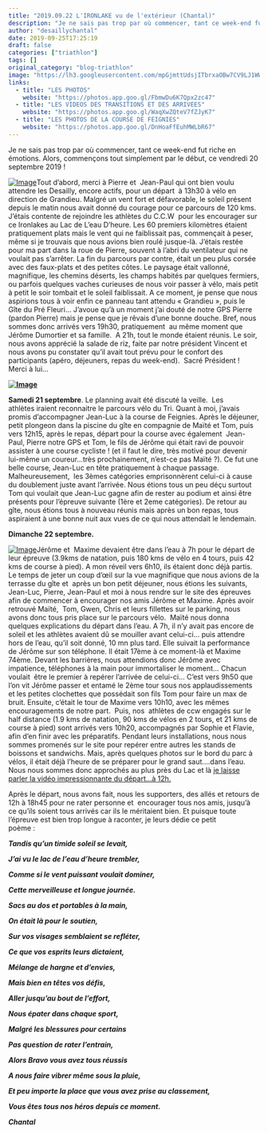 ```yaml
---
title: "2019.09.22 L'IRONLAKE vu de l'extérieur (Chantal)"
description: "Je ne sais pas trop par où commencer, tant ce week-end fut riche en émotions. Alors, commençons tout simplement par le début, ce vendredi 20 septembre 2019 !"
author: "desaillychantal"
date: 2019-09-25T17:25:19
draft: false
categories: ["triathlon"]
tags: []
original_category: "blog-triathlon"
image: "https://lh3.googleusercontent.com/mpGjmttUdsjITbrxaOBw7CV9LJ1WW_8vy279wSr-OgSJ-WnBVVfRsTvRsFVABevqF-S6qdYpWlLq7FxG0H5TWDvb8kvW3TM6oiuDTroy1oGmj8M7FF-ZzRU6DgUVFCU9oFBpjtaD-OV7A0y1O3Sc69h9tIUsbTGL0bR8EGAhZYWVElzla3qNkDPnbTP6_i_CcmIaZPdpk8Xv6ma4J3n0AT-olIrEkiTYx4f4CA8oKLUe6CdEixR7PwiifOP3uLCKud2ikeT6paDhX-AxY6CESh1uyUX3Emc2DXsFuuH5COWnfykJkNrpENNQiIEQ28J3B2qXB352p2fqhE1aRFpTqkxTGnjtx66y18lHgTEMEZf0mh55Loxis3AKpWOsJ-waRcLuwrb9b6QxktK669CntxOinYbyiXocz6NRp7kdMNXSH7nMfbiT8zuZ42ojkTL0EzRHjLNaJFvZWC7S674TJqCKHztbtsoeTQ7AbrwRtQ-W_5GwmO_ggCCMTkDef7dfCbsEbL769MLDF-R_XNyD7WOgrV-PEw6bp-bpJZdIB1AzMYrY6jBaQZ_eUpWfyUsAulEDmNZ6WhvRdmcsnnSZM6cxUIc2tvV9SjjI864JNR0yBi0xq_QUOPl6l9VlXFLvY4sLbGu_yIzZtO95gutqr3ZPF5wwOseD-VyXFs2G-O-wMsk-DW6cqAQe=w1288-h967-no"
links:
  - title: "LES PHOTOS"
    website: "https://photos.app.goo.gl/FbmwDu6K7Qpx2zc47"
  - title: "LES VIDEOS DES TRANSITIONS ET DES ARRIVEES"
    website: "https://photos.app.goo.gl/WaqXwZQteV7fZJyK7"
  - title: "LES PHOTOS DE LA COURSE DE FEIGNIES"
    website: "https://photos.app.goo.gl/DnHoaFfEuhMWLbR67"
---
```


Je ne sais pas trop par où commencer, tant ce week-end fut riche en émotions. Alors, commençons tout simplement par le début, ce vendredi 20 septembre 2019&nbsp;!

<!--more-->

[![Image](http://www.cyclo-club-wavrin.fr/images/fixed_links/499-fulltext-5883b5de-w477-h358-no.jpg)](http://www.cyclo-club-wavrin.fr/images/fixed_links/499-fulltext-5883b5de-w477-h358-no.jpg)Tout d’abord, merci à Pierre et  Jean-Paul qui ont bien voulu attendre les Desailly, encore actifs, pour un départ  à 13h30 à vélo en direction de Grandieu. Malgré un vent fort et défavorable, le soleil présent depuis le matin nous avait donné du courage pour ce parcours de 120 kms. J’étais contente de rejoindre les athlètes du C.C.W  pour les encourager sur ce Ironlakes au Lac de L’eau D’heure. Les 60 premiers kilomètres étaient pratiquement plats mais le vent qui ne faiblissait pas, commençait à peser, même si je trouvais que nous avions bien roulé jusque-là. J’étais restée pour ma part dans la roue de Pierre, souvent à l’abri du ventilateur qui ne voulait pas s’arrêter. La fin du parcours par contre, était un peu plus corsée avec des faux-plats et des petites côtes. Le paysage était vallonné, magnifique, les chemins déserts, les champs habités par quelques fermiers, ou parfois quelques vaches curieuses de nous voir passer à vélo, mais petit à petit le soir tombait et le soleil faiblissait. A ce moment, je pense que nous aspirions tous à voir enfin ce panneau tant attendu « Grandieu », puis le Gîte du Pré Fleuri… J’avoue qu’à un moment j’ai douté de notre GPS Pierre (pardon Pierre) mais je pense que je rêvais d’une bonne douche. Bref, nous sommes donc arrivés vers 19h30, pratiquement  au même moment que Jérôme Dumortier et sa famille.  A 21h, tout le monde étaient réunis. Le soir, nous avons apprécié la salade de riz, faite par notre président Vincent et nous avons pu constater qu’il avait tout prévu pour le confort des participants (apéro, déjeuners, repas du week-end).  Sacré Président ! Merci à lui…

**[![Image](https://lh3.googleusercontent.com/n6kDarDmyuwaQC7B5dUBHecEm3cuErT2zx1wyWZsCmihYgb1y8lAR9ONpzJmvzy5AZDO0WTh_lAh44Onenu6y9o843xMXz0rxMf4Bbo5Dvbg5GW0OflnMb1tM96zHShxjJXefZE2iFy3pLsCH2dJz6-CaL8UlEJA5rkzhN1oBGQhLgEoMYFH-MVNCqVaiQMEgSxIC5lk8i_V00tPoLgQ-0aTKljgqA3KVyBL0DFea-0XXyUkr39r98tymxhGgZDP9PIUp73Gw4ZKjFlqTCgD0zlU0N6zenJYvgBFkjXn0O0rThY86nmwIVTlh8ghPx33Kvl83eGC7qTKe_UGHyUymznxnVAU9a4oKffuxMg1Y5dAA6VUCxi9hIrBDFZCuq8lNqTH6wWQNpwRHcRNvOVngkrPREVTNlmWXXrzIHcWxJRaMINDOaz5RiEHQ4JLQvo-O_z0H7XZzUcHhgJ59xmtGBsPNTplE_zU6AdccJ8vcgHeNd4mcFeH6FVxnj7GJcVHDDCllyq_HumfwgJGjuu5neEpcxzDUK-aLdcW5ArUI8cvlA_AtM0lR3sR0KB2O3XHiBB8K8Wy18FfiS23yGIYFtHcamADupLjv3w2j_1VS9fq6oOi7O8VSPjK8bL2CxLQCT0WcSc8NA5CSy18-4iGJ4LBzn18Fp9iK47Y3j6zBcPmDoReLYHMBeKr=w725-h966-no)](https://lh3.googleusercontent.com/n6kDarDmyuwaQC7B5dUBHecEm3cuErT2zx1wyWZsCmihYgb1y8lAR9ONpzJmvzy5AZDO0WTh_lAh44Onenu6y9o843xMXz0rxMf4Bbo5Dvbg5GW0OflnMb1tM96zHShxjJXefZE2iFy3pLsCH2dJz6-CaL8UlEJA5rkzhN1oBGQhLgEoMYFH-MVNCqVaiQMEgSxIC5lk8i_V00tPoLgQ-0aTKljgqA3KVyBL0DFea-0XXyUkr39r98tymxhGgZDP9PIUp73Gw4ZKjFlqTCgD0zlU0N6zenJYvgBFkjXn0O0rThY86nmwIVTlh8ghPx33Kvl83eGC7qTKe_UGHyUymznxnVAU9a4oKffuxMg1Y5dAA6VUCxi9hIrBDFZCuq8lNqTH6wWQNpwRHcRNvOVngkrPREVTNlmWXXrzIHcWxJRaMINDOaz5RiEHQ4JLQvo-O_z0H7XZzUcHhgJ59xmtGBsPNTplE_zU6AdccJ8vcgHeNd4mcFeH6FVxnj7GJcVHDDCllyq_HumfwgJGjuu5neEpcxzDUK-aLdcW5ArUI8cvlA_AtM0lR3sR0KB2O3XHiBB8K8Wy18FfiS23yGIYFtHcamADupLjv3w2j_1VS9fq6oOi7O8VSPjK8bL2CxLQCT0WcSc8NA5CSy18-4iGJ4LBzn18Fp9iK47Y3j6zBcPmDoReLYHMBeKr=w725-h966-no)**

**Samedi 21 septembre**. Le planning avait été discuté la veille.  Les athlètes iraient reconnaitre le parcours vélo du Tri. Quant à moi, j’avais promis d’accompagner Jean-Luc à la course de Feignies. Après le déjeuner, petit plongeon dans la piscine du gîte en compagnie de Maïté et Tom, puis vers 12h15, après le repas, départ pour la course avec également  Jean-Paul, Pierre notre GPS et Tom, le fils de Jérôme qui était ravi de pouvoir assister à une course cycliste ! (et il faut le dire, très motivé pour devenir lui-même un coureur…très prochainement, n’est-ce pas Maïté ?). Ce fut une belle course, Jean-Luc en tête pratiquement à chaque passage. Malheureusement,  les 3èmes catégories emprisonnèrent celui-ci à cause du doublement juste avant l’arrivée. Nous étions tous un peu déçu surtout Tom qui voulait que Jean-Luc gagne afin de rester au podium et ainsi être présents pour l’épreuve suivante (1ère et 2eme catégories). De retour au gîte, nous étions tous à nouveau réunis mais après un bon repas, tous aspiraient à une bonne nuit aux vues de ce qui nous attendait le lendemain.

**Dimanche 22 septembre.**

[![Image](http://www.cyclo-club-wavrin.fr/images/fixed_links/499-fulltext-29ac8690-w1288-h966-no.jpg)](http://www.cyclo-club-wavrin.fr/images/fixed_links/499-fulltext-29ac8690-w1288-h966-no.jpg)Jérôme et  Maxime devaient être dans l’eau à 7h pour le départ de leur épreuve (3.9kms de natation, puis 180 kms de vélo en 4 tours, puis 42 kms de course à pied). A mon réveil vers 6h10, ils étaient donc déjà partis. Le temps de jeter un coup d’œil sur la vue magnifique que nous avions de la terrasse du gîte et  après un bon petit déjeuner, nous étions les suivants,  Jean-Luc, Pierre, Jean-Paul et moi à nous rendre sur le site des épreuves afin de commencer à encourager nos amis Jérôme et Maxime. Après avoir retrouvé Maïté,  Tom, Gwen, Chris et leurs fillettes sur le parking, nous avons donc tous pris place sur le parcours vélo.  Maïté nous donna quelques explications du départ dans l’eau. A 7h, il n’y avait pas encore de soleil et les athlètes avaient dû se mouiller avant celui-ci… puis attendre hors de l’eau, qu’il soit donné, 10 mn plus tard. Elle suivait la performance de Jérôme sur son téléphone. Il était 17ème à ce moment-là et Maxime 74ème. Devant les barrières, nous attendions donc Jérôme avec impatience, téléphones à la main pour immortaliser le moment… Chacun voulait  être le premier à repérer l’arrivée de celui-ci… C’est vers 9h50 que l’on vit Jérôme passer et entamé le 2ème tour sous nos applaudissements et les petites clochettes que possédait son fils Tom pour faire un max de bruit. Ensuite, c’était le tour de Maxime vers 10h10, avec les mêmes encouragements de notre part.  Puis, nos  athlètes de ccw engagés sur le half distance (1.9 kms de natation, 90 kms de vélos en 2 tours, et 21 kms de course à pied) sont arrivés vers 10h20, accompagnés par Sophie et Flavie,  afin d’en finir avec les préparatifs. Pendant leurs installations, nous nous sommes promenés sur le site pour repérer entre autres les stands de boissons et sandwichs. Mais, après quelques photos sur le bord du parc à vélos, il était déjà l’heure de se préparer pour le grand saut….dans l’eau. Nous nous sommes donc approchés au plus près du Lac et là [je laisse parler la vidéo impressionnante du départ…à 12h.](https://photos.google.com/share/AF1QipPWGl13KYxcXtU13TBOssD6WSq44RbyLt_Tic7DqzYjff6yZ9agd5kD4xh2yc7ZuQ/photo/AF1QipPWVk54zKqxc8_dzXNjf9FQa9a8SqUzxShOGYG9?key=SVdrUDFwSE9Zd0pLcDBiQUp2NDl0M3BWZlVKbGZR)

Après le départ, nous avons fait, nous les supporters, des allés et retours de 12h à 18h45 pour ne rater personne et  encourager tous nos amis, jusqu’à ce qu’ils soient tous arrivés car ils le méritaient bien. Et puisque toute l’épreuve est bien trop longue à raconter, je leurs dédie ce petit poème :                                           

***Tandis qu’un timide soleil se levait,***

***J’ai vu le lac de l’eau d’heure trembler,***

***Comme si le vent puissant voulait dominer,***

***Cette merveilleuse et longue journée.***

***Sacs au dos et portables à la main,***

***On était là pour le soutien,***

***Sur vos visages semblaient se refléter,***

***Ce que vos esprits leurs dictaient,***

***Mélange de hargne et d’envies,***

***Mais bien en têtes vos défis,***

***Aller jusqu’au bout de l’effort,***

***Nous épater dans chaque sport,***

***Malgré les blessures pour certains***

***Pas question de rater l’entrain,***

***Alors Bravo vous avez tous réussis***

***A nous faire vibrer même sous la pluie,***

***Et peu importe la place que vous avez prise au classement,***

***Vous êtes tous nos héros depuis ce moment.***

***Chantal***
